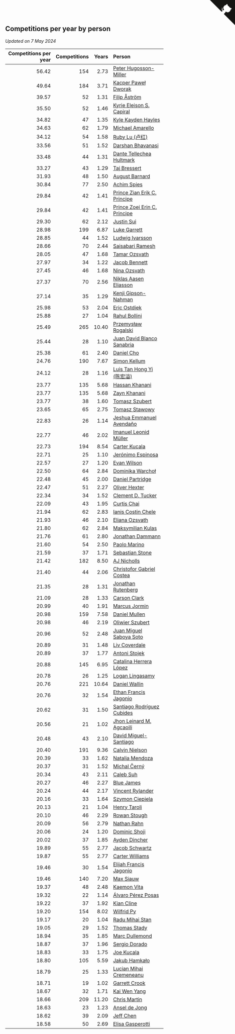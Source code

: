 ## Competitions per year by person

*Updated on  7 May 2024*

| Competitions per year | Competitions | Years | Person |
| ---: | ---: | ---: | :--- |
| 56.42 | 154 | 2.73 | [Peter Hugosson-Miller](https://www.worldcubeassociation.org/persons/2021HUGO01) |
| 49.64 | 184 | 3.71 | [Kacper Paweł Dworak](https://www.worldcubeassociation.org/persons/2020DWOR01) |
| 39.57 | 52 | 1.31 | [Filip Åström](https://www.worldcubeassociation.org/persons/2023ASTR01) |
| 35.50 | 52 | 1.46 | [Kyrie Eleison S. Capiral](https://www.worldcubeassociation.org/persons/2022CAPI02) |
| 34.82 | 47 | 1.35 | [Kyle Kayden Hayles](https://www.worldcubeassociation.org/persons/2022HAYL02) |
| 34.63 | 62 | 1.79 | [Michael Amarello](https://www.worldcubeassociation.org/persons/2022AMAR09) |
| 34.12 | 54 | 1.58 | [Ruby Lu (卢红)](https://www.worldcubeassociation.org/persons/2022LURU01) |
| 33.56 | 51 | 1.52 | [Darshan Bhavanasi](https://www.worldcubeassociation.org/persons/2022BHAV01) |
| 33.48 | 44 | 1.31 | [Dante Tellechea Hultmark](https://www.worldcubeassociation.org/persons/2023HULT01) |
| 33.27 | 43 | 1.29 | [Taj Bressert](https://www.worldcubeassociation.org/persons/2023BRES01) |
| 31.93 | 48 | 1.50 | [August Barnard](https://www.worldcubeassociation.org/persons/2022BARN21) |
| 30.84 | 77 | 2.50 | [Achim Spies](https://www.worldcubeassociation.org/persons/2021SPIE01) |
| 29.84 | 42 | 1.41 | [Prince Zian Erik C. Principe](https://www.worldcubeassociation.org/persons/2022PRIN08) |
| 29.84 | 42 | 1.41 | [Prince Zoei Erin C. Principe](https://www.worldcubeassociation.org/persons/2022PRIN09) |
| 29.30 | 62 | 2.12 | [Justin Sui](https://www.worldcubeassociation.org/persons/2022SUIJ01) |
| 28.98 | 199 | 6.87 | [Luke Garrett](https://www.worldcubeassociation.org/persons/2017GARR05) |
| 28.85 | 44 | 1.52 | [Ludwig Ivarsson](https://www.worldcubeassociation.org/persons/2022IVAR01) |
| 28.66 | 70 | 2.44 | [Saisabari Ramesh](https://www.worldcubeassociation.org/persons/2021RAME01) |
| 28.05 | 47 | 1.68 | [Tamar Ozsvath](https://www.worldcubeassociation.org/persons/2022OZSV04) |
| 27.97 | 34 | 1.22 | [Jacob Bennett](https://www.worldcubeassociation.org/persons/2023BENN04) |
| 27.45 | 46 | 1.68 | [Nina Ozsvath](https://www.worldcubeassociation.org/persons/2022OZSV03) |
| 27.37 | 70 | 2.56 | [Niklas Aasen Eliasson](https://www.worldcubeassociation.org/persons/2021ELIA01) |
| 27.14 | 35 | 1.29 | [Kenji Gipson-Nahman](https://www.worldcubeassociation.org/persons/2023GIPS01) |
| 25.98 | 53 | 2.04 | [Eric Ostdiek](https://www.worldcubeassociation.org/persons/2022OSTD01) |
| 25.88 | 27 | 1.04 | [Rahul Bollini](https://www.worldcubeassociation.org/persons/2023BOLL01) |
| 25.49 | 265 | 10.40 | [Przemysław Rogalski](https://www.worldcubeassociation.org/persons/2013ROGA02) |
| 25.44 | 28 | 1.10 | [Juan David Blanco Sanabria](https://www.worldcubeassociation.org/persons/2023SANA04) |
| 25.38 | 61 | 2.40 | [Daniel Cho](https://www.worldcubeassociation.org/persons/2021CHOD01) |
| 24.76 | 190 | 7.67 | [Simon Kellum](https://www.worldcubeassociation.org/persons/2016KELL12) |
| 24.12 | 28 | 1.16 | [Luis Tan Hong Yi (陈宏溢)](https://www.worldcubeassociation.org/persons/2023YILU01) |
| 23.77 | 135 | 5.68 | [Hassan Khanani](https://www.worldcubeassociation.org/persons/2018KHAN26) |
| 23.77 | 135 | 5.68 | [Zayn Khanani](https://www.worldcubeassociation.org/persons/2018KHAN28) |
| 23.77 | 38 | 1.60 | [Tomasz Szubert](https://www.worldcubeassociation.org/persons/2022SZUB02) |
| 23.65 | 65 | 2.75 | [Tomasz Stawowy](https://www.worldcubeassociation.org/persons/2021STAW01) |
| 22.83 | 26 | 1.14 | [Jeshua Emmanuel Avendaño](https://www.worldcubeassociation.org/persons/2023AVEN01) |
| 22.77 | 46 | 2.02 | [Imanuel Leonid Müller](https://www.worldcubeassociation.org/persons/2022MULL02) |
| 22.73 | 194 | 8.54 | [Carter Kucala](https://www.worldcubeassociation.org/persons/2015KUCA01) |
| 22.71 | 25 | 1.10 | [Jerónimo Espinosa](https://www.worldcubeassociation.org/persons/2023ESPI07) |
| 22.57 | 27 | 1.20 | [Evan Wilson](https://www.worldcubeassociation.org/persons/2023WILS11) |
| 22.50 | 64 | 2.84 | [Dominika Warchoł](https://www.worldcubeassociation.org/persons/2021WARC01) |
| 22.48 | 45 | 2.00 | [Daniel Partridge](https://www.worldcubeassociation.org/persons/2022PART02) |
| 22.47 | 51 | 2.27 | [Oliver Hexter](https://www.worldcubeassociation.org/persons/2022HEXT01) |
| 22.34 | 34 | 1.52 | [Clement D. Tucker](https://www.worldcubeassociation.org/persons/2022TUCK09) |
| 22.09 | 43 | 1.95 | [Curtis Chai](https://www.worldcubeassociation.org/persons/2022CHAI02) |
| 21.94 | 62 | 2.83 | [Ianis Costin Chele](https://www.worldcubeassociation.org/persons/2021CHEL01) |
| 21.93 | 46 | 2.10 | [Eliana Ozsvath](https://www.worldcubeassociation.org/persons/2022OZSV01) |
| 21.80 | 62 | 2.84 | [Maksymilian Kulas](https://www.worldcubeassociation.org/persons/2021KULA02) |
| 21.76 | 61 | 2.80 | [Jonathan Dammann](https://www.worldcubeassociation.org/persons/2021DAMM01) |
| 21.60 | 54 | 2.50 | [Paolo Marino](https://www.worldcubeassociation.org/persons/2021MARI04) |
| 21.59 | 37 | 1.71 | [Sebastian Stone](https://www.worldcubeassociation.org/persons/2022STON09) |
| 21.42 | 182 | 8.50 | [AJ Nicholls](https://www.worldcubeassociation.org/persons/2015NICH04) |
| 21.40 | 44 | 2.06 | [Christofor Gabriel Costea](https://www.worldcubeassociation.org/persons/2022COST03) |
| 21.35 | 28 | 1.31 | [Jonathan Rutenberg](https://www.worldcubeassociation.org/persons/2023RUTE01) |
| 21.09 | 28 | 1.33 | [Carson Clark](https://www.worldcubeassociation.org/persons/2023CLAR02) |
| 20.99 | 40 | 1.91 | [Marcus Jormin](https://www.worldcubeassociation.org/persons/2022JORM01) |
| 20.98 | 159 | 7.58 | [Daniel Mullen](https://www.worldcubeassociation.org/persons/2016MULL04) |
| 20.98 | 46 | 2.19 | [Oliwier Szubert](https://www.worldcubeassociation.org/persons/2022SZUB01) |
| 20.96 | 52 | 2.48 | [Juan Miguel Saboya Soto](https://www.worldcubeassociation.org/persons/2021SOTO01) |
| 20.89 | 31 | 1.48 | [Liv Coverdale](https://www.worldcubeassociation.org/persons/2022COVE02) |
| 20.89 | 37 | 1.77 | [Antoni Stojek](https://www.worldcubeassociation.org/persons/2022STOJ03) |
| 20.88 | 145 | 6.95 | [Catalina Herrera López](https://www.worldcubeassociation.org/persons/2017LOPE31) |
| 20.78 | 26 | 1.25 | [Logan Lingasamy](https://www.worldcubeassociation.org/persons/2023LING02) |
| 20.76 | 221 | 10.64 | [Daniel Wallin](https://www.worldcubeassociation.org/persons/2013WALL03) |
| 20.76 | 32 | 1.54 | [Ethan Francis Jagonio](https://www.worldcubeassociation.org/persons/2022JAGO03) |
| 20.62 | 31 | 1.50 | [Santiago Rodríguez Cubides](https://www.worldcubeassociation.org/persons/2022CUBI01) |
| 20.56 | 21 | 1.02 | [Jhon Leinard M. Agcaoili](https://www.worldcubeassociation.org/persons/2023AGCA01) |
| 20.48 | 43 | 2.10 | [David Miguel-Santiago](https://www.worldcubeassociation.org/persons/2022MIGU02) |
| 20.40 | 191 | 9.36 | [Calvin Nielson](https://www.worldcubeassociation.org/persons/2014NIEL03) |
| 20.39 | 33 | 1.62 | [Natalia Mendoza](https://www.worldcubeassociation.org/persons/2022MEND24) |
| 20.37 | 31 | 1.52 | [Michal Černý](https://www.worldcubeassociation.org/persons/2022CERN03) |
| 20.34 | 43 | 2.11 | [Caleb Suh](https://www.worldcubeassociation.org/persons/2022SUHC01) |
| 20.27 | 46 | 2.27 | [Blue James](https://www.worldcubeassociation.org/persons/2022JAME01) |
| 20.24 | 44 | 2.17 | [Vincent Rylander](https://www.worldcubeassociation.org/persons/2022RYLA01) |
| 20.16 | 33 | 1.64 | [Szymon Ciepiela](https://www.worldcubeassociation.org/persons/2022CIEP01) |
| 20.13 | 21 | 1.04 | [Henry Taroli](https://www.worldcubeassociation.org/persons/2023TARO01) |
| 20.10 | 46 | 2.29 | [Rowan Stough](https://www.worldcubeassociation.org/persons/2022STOU01) |
| 20.09 | 56 | 2.79 | [Nathan Rahn](https://www.worldcubeassociation.org/persons/2021RAHN01) |
| 20.06 | 24 | 1.20 | [Dominic Shoji](https://www.worldcubeassociation.org/persons/2023SHOJ01) |
| 20.02 | 37 | 1.85 | [Ayden Dincher](https://www.worldcubeassociation.org/persons/2022DINC01) |
| 19.89 | 55 | 2.77 | [Jacob Schwartz](https://www.worldcubeassociation.org/persons/2021SCHW01) |
| 19.87 | 55 | 2.77 | [Carter Williams](https://www.worldcubeassociation.org/persons/2021WILL06) |
| 19.46 | 30 | 1.54 | [Elijah Francis Jagonio](https://www.worldcubeassociation.org/persons/2022JAGO02) |
| 19.46 | 140 | 7.20 | [Max Siauw](https://www.worldcubeassociation.org/persons/2017SIAU02) |
| 19.37 | 48 | 2.48 | [Kaemon Vita](https://www.worldcubeassociation.org/persons/2021VITA01) |
| 19.32 | 22 | 1.14 | [Álvaro Pérez Posas](https://www.worldcubeassociation.org/persons/2023POSA01) |
| 19.22 | 37 | 1.92 | [Kian Cline](https://www.worldcubeassociation.org/persons/2022CLIN01) |
| 19.20 | 154 | 8.02 | [Wilfrid Py](https://www.worldcubeassociation.org/persons/2016PYWI01) |
| 19.17 | 20 | 1.04 | [Radu Mihai Stan](https://www.worldcubeassociation.org/persons/2023STAN09) |
| 19.05 | 29 | 1.52 | [Thomas Stady](https://www.worldcubeassociation.org/persons/2022STAD01) |
| 18.94 | 35 | 1.85 | [Marc Dullemond](https://www.worldcubeassociation.org/persons/2022DULL01) |
| 18.87 | 37 | 1.96 | [Sergio Dorado](https://www.worldcubeassociation.org/persons/2022CORR05) |
| 18.83 | 33 | 1.75 | [Joe Kucala](https://www.worldcubeassociation.org/persons/2022KUCA01) |
| 18.80 | 105 | 5.59 | [Jakub Hamkało](https://www.worldcubeassociation.org/persons/2018HAMK01) |
| 18.79 | 25 | 1.33 | [Lucian Mihai Cremeneanu](https://www.worldcubeassociation.org/persons/2023CREM01) |
| 18.71 | 19 | 1.02 | [Garrett Crook](https://www.worldcubeassociation.org/persons/2023CROO02) |
| 18.67 | 32 | 1.71 | [Kai Wen Yang](https://www.worldcubeassociation.org/persons/2022YANG19) |
| 18.66 | 209 | 11.20 | [Chris Martin](https://www.worldcubeassociation.org/persons/2013MART03) |
| 18.63 | 23 | 1.23 | [Ansel de Jong](https://www.worldcubeassociation.org/persons/2023JONG01) |
| 18.62 | 39 | 2.09 | [Jeff Chen](https://www.worldcubeassociation.org/persons/2022CHEN19) |
| 18.58 | 50 | 2.69 | [Elisa Gasperotti](https://www.worldcubeassociation.org/persons/2021GASP01) |


<a href="https://github.com/jonatanklosko/wca_statistics" class="github-corner" aria-label="View source on Github"><svg width="80" height="80" viewBox="0 0 250 250" style="fill:#151513; color:#fff; position: absolute; top: 0; border: 0; right: 0;" aria-hidden="true"><path d="M0,0 L115,115 L130,115 L142,142 L250,250 L250,0 Z"></path><path d="M128.3,109.0 C113.8,99.7 119.0,89.6 119.0,89.6 C122.0,82.7 120.5,78.6 120.5,78.6 C119.2,72.0 123.4,76.3 123.4,76.3 C127.3,80.9 125.5,87.3 125.5,87.3 C122.9,97.6 130.6,101.9 134.4,103.2" fill="currentColor" style="transform-origin: 130px 106px;" class="octo-arm"></path><path d="M115.0,115.0 C114.9,115.1 118.7,116.5 119.8,115.4 L133.7,101.6 C136.9,99.2 139.9,98.4 142.2,98.6 C133.8,88.0 127.5,74.4 143.8,58.0 C148.5,53.4 154.0,51.2 159.7,51.0 C160.3,49.4 163.2,43.6 171.4,40.1 C171.4,40.1 176.1,42.5 178.8,56.2 C183.1,58.6 187.2,61.8 190.9,65.4 C194.5,69.0 197.7,73.2 200.1,77.6 C213.8,80.2 216.3,84.9 216.3,84.9 C212.7,93.1 206.9,96.0 205.4,96.6 C205.1,102.4 203.0,107.8 198.3,112.5 C181.9,128.9 168.3,122.5 157.7,114.1 C157.9,116.9 156.7,120.9 152.7,124.9 L141.0,136.5 C139.8,137.7 141.6,141.9 141.8,141.8 Z" fill="currentColor" class="octo-body"></path></svg></a><style>.github-corner:hover .octo-arm{animation:octocat-wave 560ms ease-in-out}@keyframes octocat-wave{0%,100%{transform:rotate(0)}20%,60%{transform:rotate(-25deg)}40%,80%{transform:rotate(10deg)}}@media (max-width:500px){.github-corner:hover .octo-arm{animation:none}.github-corner .octo-arm{animation:octocat-wave 560ms ease-in-out}}</style>
